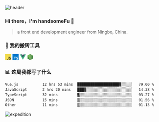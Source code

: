 ![header](https://raw.githubusercontent.com/fzq1998/fzq1998/master/header.png)

### Hi there，I'm handsomeFu 👋

> a front end development engineer from Ningbo, China.

### 🔧 我的搬砖工具
<code><img height="20" src="https://raw.githubusercontent.com/github/explore/80688e429a7d4ef2fca1e82350fe8e3517d3494d/topics/javascript/javascript.png" alt="javascript"></code>
<code><img height="20" src="https://raw.githubusercontent.com/github/explore/80688e429a7d4ef2fca1e82350fe8e3517d3494d/topics/typescript/typescript.png" alt="typescript"></code>
<code><img height="20" src="https://raw.githubusercontent.com/github/explore/80688e429a7d4ef2fca1e82350fe8e3517d3494d/topics/vue/vue.png" alt="vue"></code>
<code><img height="20" src="https://raw.githubusercontent.com/github/explore/80688e429a7d4ef2fca1e82350fe8e3517d3494d/topics/nodejs/nodejs.png" alt="nodejs"></code>



### 📊 这周我都写了什么
<!--START_SECTION:waka-->

```txt
Vue.js           12 hrs 53 mins  ███████████████████▓░░░░░   79.00 %
JavaScript       2 hrs 20 mins   ███▓░░░░░░░░░░░░░░░░░░░░░   14.38 %
TypeScript       32 mins         ▓░░░░░░░░░░░░░░░░░░░░░░░░   03.27 %
JSON             15 mins         ▒░░░░░░░░░░░░░░░░░░░░░░░░   01.56 %
Other            11 mins         ▒░░░░░░░░░░░░░░░░░░░░░░░░   01.13 %
```

<!--END_SECTION:waka-->


![expedition](https://raw.githubusercontent.com/fzq1998/fzq1998/master/expedition.gif)

